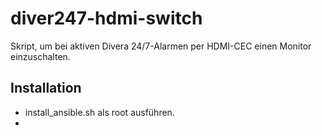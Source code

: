 # diver247-hdmi-switch
Skript, um bei aktiven Divera 24/7-Alarmen per HDMI-CEC einen Monitor einzuschalten.

## Installation
- install_ansible.sh als root ausführen.
- 